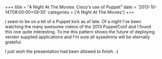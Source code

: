 +++
title = "A Night At The Movies: Cisco's use of Puppet"
date = '2013-10-14T08:00:00+09:30'
categories = ['A Night At The Movies']
+++

I seem to be on a bit of a Puppet kick as of late. Of a night I've been
watching the many awesome videos of the 2013 PuppetConf and I found this one
quite interesting. To me this pattern shows the future of deploying vendor
supplied applications and I'm sure all sysadmins will be eternally grateful.

I just wish the presentation had been allowed to finish. :(
